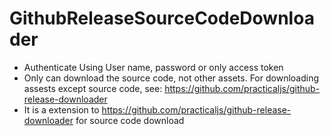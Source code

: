# GithubReleaseSourceCodeDownloader
- Authenticate Using User name, password or only access token
- Only can download the source code, not other assets. For downloading assests except source code, see: https://github.com/practicaljs/github-release-downloader
- It is a extension to https://github.com/practicaljs/github-release-downloader for source code download
